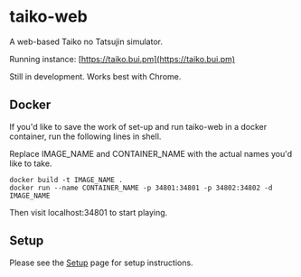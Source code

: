 # taiko-web
A web-based Taiko no Tatsujin simulator.

Running instance: [https://taiko.bui.pm](https://taiko.bui.pm)

Still in development. Works best with Chrome.

## Docker

If you'd like to save the work of set-up and run taiko-web in a docker container, run the following lines in shell.

Replace IMAGE_NAME and CONTAINER_NAME with the actual names you'd like to take.

``` {sh}
docker build -t IMAGE_NAME .
docker run --name CONTAINER_NAME -p 34801:34801 -p 34802:34802 -d IMAGE_NAME
```

Then visit localhost:34801 to start playing.

## Setup
Please see the [Setup](https://github.com/bui/taiko-web/wiki/Setup) page for setup instructions.
